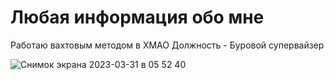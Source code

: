 # Любая информация обо мне

Работаю вахтовым методом в ХМАО
Должность - Буровой супервайзер

![Снимок экрана 2023-03-31 в 05 52 40](https://user-images.githubusercontent.com/128106004/229313957-245a7eb8-11ad-486f-9067-0487914c8208.jpg)
